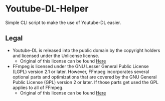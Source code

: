 # Youtube-DL-Helper
Simple CLI script to make the use of Youtube-DL easier.


## Legal
- Youtube-DL is released into the public domain by the copyright holders and licensed under the Unlicense license.
  - Original of this license can be found [Here](https://github.com/ytdl-org/youtube-dl/blob/master/LICENSE)
- FFmpeg is licensed under the GNU Lesser General Public License (LGPL) version 2.1 or later. However, FFmpeg incorporates several optional parts and optimizations that are covered by the GNU General Public License (GPL) version 2 or later. If those parts get used the GPL applies to all of FFmpeg.
  - Original of this license can be found [Here](https://www.gnu.org/licenses/old-licenses/lgpl-2.1.html)
